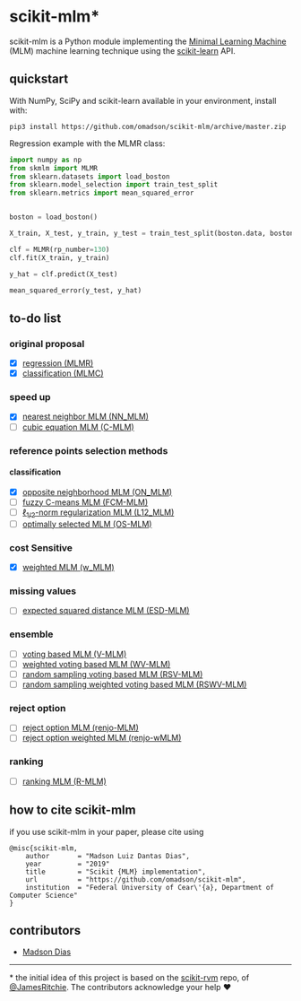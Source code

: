 # scikit-mlm\*
scikit-mlm is a Python module implementing the [Minimal Learning Machine][1] (MLM) machine learning technique using the [scikit-learn][2] API.

## quickstart
With NumPy, SciPy and scikit-learn available in your environment, install with:
```
pip3 install https://github.com/omadson/scikit-mlm/archive/master.zip
```

Regression example with the MLMR class:
```Python
import numpy as np
from skmlm import MLMR
from sklearn.datasets import load_boston
from sklearn.model_selection import train_test_split
from sklearn.metrics import mean_squared_error


boston = load_boston()

X_train, X_test, y_train, y_test = train_test_split(boston.data, boston.target, test_size=0.2)

clf = MLMR(rp_number=130)
clf.fit(X_train, y_train)

y_hat = clf.predict(X_test)

mean_squared_error(y_test, y_hat)
```

## to-do list
### original proposal
 - [x] [regression (MLMR)](https://doi.org/10.1016/j.neucom.2014.11.073)
 - [x] [classification (MLMC)](https://doi.org/10.1016/j.neucom.2014.11.073)

### speed up
 - [x] [nearest neighbor MLM (NN_MLM)](https://link.springer.com/article/10.1007%2Fs11063-017-9587-5#Sec9)
 - [ ] [cubic equation MLM (C-MLM)](https://link.springer.com/article/10.1007%2Fs11063-017-9587-5#Sec10)

### reference points selection methods
#### classification
 - [x] [opposite neighborhood MLM (ON_MLM)](https://www.elen.ucl.ac.be/Proceedings/esann/esannpdf/es2018-198.pdf)
 - [ ] [fuzzy C-means MLM (FCM-MLM)](https://doi.org/10.1007/978-3-319-95312-0_34)
 - [ ] [&ell;<sub>1/2</sub>-norm regularization MLM (L12_MLM)](https://doi.org/10.1109/BRACIS.2018.00043)
 - [ ] [optimally selected MLM (OS-MLM)](https://doi.org/10.1007/978-3-030-03493-1_70)

<!-- #### regression
 - [ ] [regularized M-FOCUSS MLM (RMF_MLM)]() -->

### cost Sensitive
 - [x] [weighted MLM (w_MLM)](https://doi.org/10.1007/978-3-319-26532-2_61)

### missing values
 - [ ] [expected squared distance MLM (ESD-MLM)](https://doi.org/10.1007/978-3-319-26532-2_62)

### ensemble
 - [ ] [voting based MLM (V-MLM)](https://link.springer.com/article/10.1007%2Fs11063-017-9587-5#Sec11)
 - [ ] [weighted voting based MLM (WV-MLM)](https://link.springer.com/article/10.1007%2Fs11063-017-9587-5#Sec11)
 - [ ] [random sampling voting based MLM (RSV-MLM)](https://link.springer.com/article/10.1007%2Fs11063-017-9587-5#Sec11)
 - [ ] [random sampling weighted voting based MLM (RSWV-MLM)](https://link.springer.com/article/10.1007%2Fs11063-017-9587-5#Sec11)

### reject option
 - [ ] [reject option MLM (renjo-MLM)](https://doi.org/10.1109/BRACIS.2016.078)
 - [ ] [reject option weighted MLM (renjo-wMLM)](https://doi.org/10.1109/BRACIS.2016.078)

### ranking
 - [ ] [ranking MLM (R-MLM)](https://doi.org/10.1109/BRACIS.2015.39)

## how to cite scikit-mlm
if you use scikit-mlm in your paper, please cite using
```
@misc{scikit-mlm,
    author       = "Madson Luiz Dantas Dias",
    year         = "2019"
    title        = "Scikit {MLM} implementation",
    url          = "https://github.com/omadson/scikit-mlm",
    institution  = "Federal University of Cear\'{a}, Department of Computer Science" 
}
```

## contributors
 - [Madson Dias](https://github.com/omadson)

---

\* the initial idea of this project is based on the [scikit-rvm](https://github.com/JamesRitchie/scikit-rvm) repo, of  [@JamesRitchie](https://github.com/JamesRitchie). The contributors acknowledge your help :heart:


[1]: https://doi.org/10.1016/j.neucom.2014.11.073
[2]: http://scikit-learn.org/
[3]: https://doi.org/10.1007/s11063-017-9587-5#
